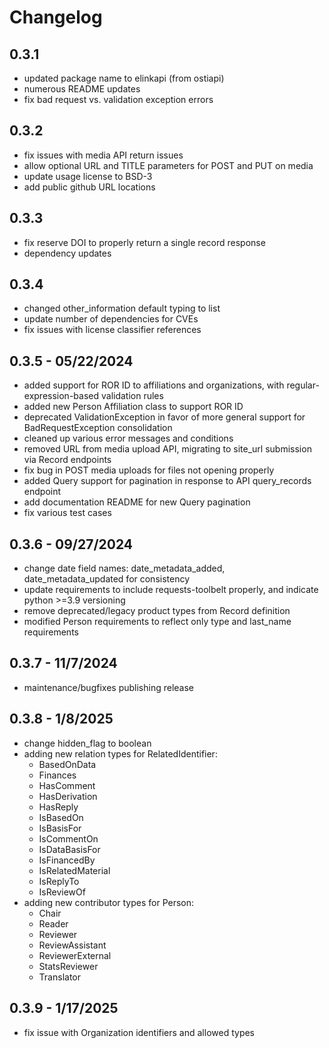# Changelog

## 0.3.1
- updated package name to elinkapi (from ostiapi)
- numerous README updates
- fix bad request vs. validation exception errors

## 0.3.2
- fix issues with media API return issues
- allow optional URL and TITLE parameters for POST and PUT on media
- update usage license to BSD-3
- add public github URL locations

## 0.3.3
- fix reserve DOI to properly return a single record response
- dependency updates

## 0.3.4
- changed other_information default typing to list
- update number of dependencies for CVEs
- fix issues with license classifier references

## 0.3.5 - 05/22/2024
- added support for ROR ID to affiliations and organizations, with regular-expression-based validation rules
- added new Person Affiliation class to support ROR ID
- deprecated ValidationException in favor of more general support for BadRequestException consolidation
- cleaned up various error messages and conditions
- removed URL from media upload API, migrating to site_url submission via Record endpoints
- fix bug in POST media uploads for files not opening properly
- added Query support for pagination in response to API query_records endpoint
- add documentation README for new Query pagination
- fix various test cases

## 0.3.6 - 09/27/2024
- change date field names: date_metadata_added, date_metadata_updated for consistency
- update requirements to include requests-toolbelt properly, and indicate python >=3.9 versioning
- remove deprecated/legacy product types from Record definition
- modified Person requirements to reflect only type and last_name requirements

## 0.3.7 - 11/7/2024
- maintenance/bugfixes publishing release

## 0.3.8 - 1/8/2025
- change hidden_flag to boolean
- adding new relation types for RelatedIdentifier:
  - BasedOnData
  - Finances
  - HasComment
  - HasDerivation
  - HasReply
  - IsBasedOn
  - IsBasisFor
  - IsCommentOn
  - IsDataBasisFor
  - IsFinancedBy
  - IsRelatedMaterial
  - IsReplyTo
  - IsReviewOf
- adding new contributor types for Person:
  - Chair
  - Reader
  - Reviewer
  - ReviewAssistant
  - ReviewerExternal
  - StatsReviewer
  - Translator

## 0.3.9 - 1/17/2025
- fix issue with Organization identifiers and allowed types
